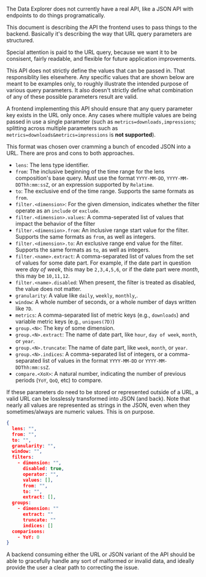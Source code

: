 The Data Explorer does not currently have a real API, like a JSON API with endpoints to do things programatically.

This document is describing the API the frontend uses to pass things to the backend. Basically it's describing the way that URL query parameters are structured.

Special attention is paid to the URL query, because we want it to be consisent, fairly readable, and flexible for future application improvements.

This API does not strictly define the values that can be passed in. That responsiblity lies elsewhere. Any specific values that are shown below are meant to be examples only, to roughly illustrate the intended purpose of various query parameters. It also doesn't strictly define what combination of any of these possible parameters result are valid.

A frontend implementing this API should ensure that any query parameter key exists in the URL only once. Any cases where multiple values are being passed in use a single parameter (such as `metrics=downloads,impressions`; splitting across multiple parameters such as `metrics=downloads&metrics=impressions` is **not supported**).

This format was chosen over cramming a bunch of encoded JSON into a URL. There are pros and cons to both approaches.

- `lens`: The lens type identifier.
- `from`: The inclusive beginning of the time range for the lens composition's base query. Must use the format `YYYY-MM-DD`, `YYYY-MM-DDThh:mm:ssZ`, or an expression supported by `Relatime`.
- `to`: The exclusive end of the time range. Supports the same formats as `from`.
- `filter.<dimension>`: For the given dimension, indicates whether the filter operate as an `include` or `exclude`.
- `filter.<dimension>.values`: A comma-seperated list of values that impact the behavior of the filter
- `filter.<dimension>.from`: An inclusive range start value for the filter. Supports the same formats as `from`, as well as integers.
- `filter.<dimension>.to`: An exclusive range end value for the filter. Supports the same formats as `to`, as well as integers.
- `filter.<name>.extract`: A comma-separated list of values from the set of values for some date part. For example, if the date part in question were _day of week_, this may be `2,3,4,5,6`, or if the date part were _month_, this may be `10,11,12`.
- `filter.<name>.disabled`: When present, the filter is treated as disabled, the value does not matter.
- `granularity`: A value like `daily`, `weekly`, `monthly`,.
- `window`: A whole number of seconds, or a whole number of days written like `7D`.
- `metrics`: A comma-separated list of metric keys (e.g., `downloads`) and variable metric keys (e.g., `uniques(7D)`)
- `group.<N>`: The key of some dimension.
- `group.<N>.extract`: The name of date part, like `hour`, `day of week`, `month`, or `year`.
- `group.<N>.truncate`: The name of date part, like `week`, `month`, or `year`.
- `group.<N>.indices`: A comma-separated list of integers, or a comma-separated list of values in the format `YYYY-MM-DD` or `YYYY-MM-DDThh:mm:ssZ`.
- `compare.<XoX>`: A natural number, indicating the number of previous periods (`YoY`, `QoQ`, etc) to compare.

If these parameters do need to be stored or represented outside of a URL, a valid URL can be losslessly transformed into JSON (and back). Note that nearly all values are represented as strings in the JSON, even when they sometimes/always are numeric values. This is on purpose.

```json
{
  lens: "",
  from: "",
  to: "",
  granularity: "",
  window: "",
  filters:
    - dimension: "",
      disabled: true,
      operator: "",
      values: [],
      from: "",
      to: "",
      extract: [],
  groups:
    - dimension: ""
      extract: ""
      truncate: ""
      indices: []
  comparisons:
    - YoY: 0
}
```

A backend consuming either the URL or JSON variant of the API should be able to gracefully handle any sort of malformed or invalid data, and ideally provide the user a clear path to correcting the issue.

